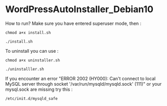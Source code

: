 # WordPressAutoInstaller_Debian10

How to run?
Make sure you have entered superuser mode, then :

```
chmod a+x install.sh
```
```
./install.sh
```
To uninstall you can use :

```
chmod a+x uninstaller.sh
```
```
./uninstalller.sh
```
If you encounter an error "ERROR 2002 (HY000): Can't connect to local MySQL server through socket '/var/run/mysqld/mysqld.sock' (111)" or your mysql.sock are missing try this :

```
/etc/init.d/mysqld_safe
```

